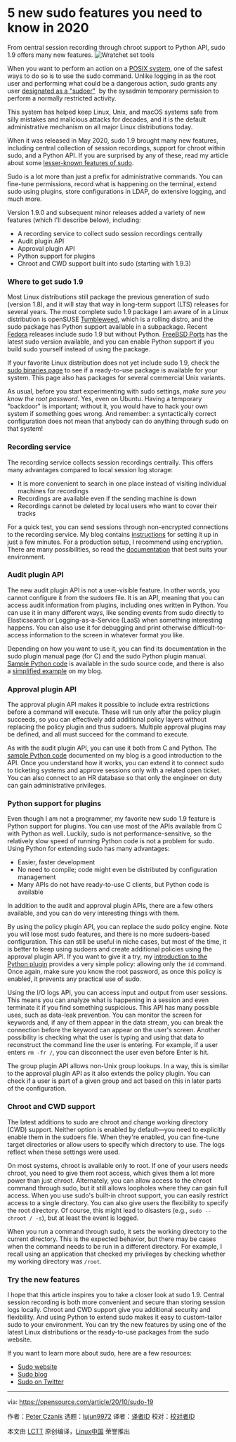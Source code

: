 [#]: collector: (lujun9972)
[#]: translator: ( )
[#]: reviewer: ( )
[#]: publisher: ( )
[#]: url: ( )
[#]: subject: (5 new sudo features you need to know in 2020)
[#]: via: (https://opensource.com/article/20/10/sudo-19)
[#]: author: (Peter Czanik https://opensource.com/users/czanik)

5 new sudo features you need to know in 2020
======
From central session recording through chroot support to Python API,
sudo 1.9 offers many new features.
![Wratchet set tools][1]

When you want to perform an action on a [POSIX system][2], one of the safest ways to do so is to use the sudo command. Unlike logging in as the root user and performing what could be a dangerous action, sudo grants any user [designated as a "sudoer"][3]  by the sysadmin temporary permission to perform a normally restricted activity.

This system has helped keep Linux, Unix, and macOS systems safe from silly mistakes and malicious attacks for decades, and it is the default administrative mechanism on all major Linux distributions today.

When it was released in May 2020, sudo 1.9 brought many new features, including central collection of session recordings, support for chroot within sudo, and a Python API. If you are surprised by any of these, read my article about some [lesser-known features of sudo][4].

Sudo is a lot more than just a prefix for administrative commands. You can fine-tune permissions, record what is happening on the terminal, extend sudo using plugins, store configurations in LDAP, do extensive logging, and much more.

Version 1.9.0 and subsequent minor releases added a variety of new features (which I'll describe below), including:

  * A recording service to collect sudo session recordings centrally
  * Audit plugin API
  * Approval plugin API
  * Python support for plugins
  * Chroot and CWD support built into sudo (starting with 1.9.3)



### Where to get sudo 1.9

Most Linux distributions still package the previous generation of sudo (version 1.8), and it will stay that way in long-term support (LTS) releases for several years. The most complete sudo 1.9 package I am aware of in a Linux distribution is openSUSE [Tumbleweed][5], which is a rolling distro, and the sudo package has Python support available in a subpackage. Recent [Fedora][6] releases include sudo 1.9 but without Python. [FreeBSD Ports][7] has the latest sudo version available, and you can enable Python support if you build sudo yourself instead of using the package.

If your favorite Linux distribution does not yet include sudo 1.9, check the [sudo binaries page][8] to see if a ready-to-use package is available for your system. This page also has packages for several commercial Unix variants.

As usual, before you start experimenting with sudo settings, _make sure you know the root password_. Yes, even on Ubuntu. Having a temporary "backdoor" is important; without it, you would have to hack your own system if something goes wrong. And remember: a syntactically correct configuration does not mean that anybody can do anything through sudo on that system!

### Recording service

The recording service collects session recordings centrally. This offers many advantages compared to local session log storage:

  * It is more convenient to search in one place instead of visiting individual machines for recordings
  * Recordings are available even if the sending machine is down
  * Recordings cannot be deleted by local users who want to cover their tracks



For a quick test, you can send sessions through non-encrypted connections to the recording service. My blog contains [instructions][9] for setting it up in just a few minutes. For a production setup, I recommend using encryption. There are many possibilities, so read the [documentation][10] that best suits your environment.

### Audit plugin API

The new audit plugin API is not a user-visible feature. In other words, you cannot configure it from the sudoers file. It is an API, meaning that you can access audit information from plugins, including ones written in Python. You can use it in many different ways, like sending events from sudo directly to Elasticsearch or Logging-as-a-Service (LaaS) when something interesting happens. You can also use it for debugging and print otherwise difficult-to-access information to the screen in whatever format you like.

Depending on how you want to use it, you can find its documentation in the sudo plugin manual page (for C) and the sudo Python plugin manual. [Sample Python code][11] is available in the sudo source code, and there is also a [simplified example][12] on my blog.

### Approval plugin API

The approval plugin API makes it possible to include extra restrictions before a command will execute. These will run only after the policy plugin succeeds, so you can effectively add additional policy layers without replacing the policy plugin and thus sudoers. Multiple approval plugins may be defined, and all must succeed for the command to execute.

As with the audit plugin API, you can use it both from C and Python. The [sample Python code][13] documented on my blog is a good introduction to the API. Once you understand how it works, you can extend it to connect sudo to ticketing systems and approve sessions only with a related open ticket. You can also connect to an HR database so that only the engineer on duty can gain administrative privileges.

### Python support for plugins

Even though I am not a programmer, my favorite new sudo 1.9 feature is Python support for plugins. You can use most of the APIs available from C with Python as well. Luckily, sudo is not performance-sensitive, so the relatively slow speed of running Python code is not a problem for sudo. Using Python for extending sudo has many advantages:

  * Easier, faster development
  * No need to compile; code might even be distributed by configuration management
  * Many APIs do not have ready-to-use C clients, but Python code is available



In addition to the audit and approval plugin APIs, there are a few others available, and you can do very interesting things with them.

By using the policy plugin API, you can replace the sudo policy engine. Note you will lose most sudo features, and there is no more sudoers-based configuration. This can still be useful in niche cases, but most of the time, it is better to keep using sudoers and create additional policies using the approval plugin API. If you want to give it a try, my [introduction to the Python plugin][14] provides a very simple policy: allowing only the `id` command. Once again, make sure you know the root password, as once this policy is enabled, it prevents any practical use of sudo.

Using the I/O logs API, you can access input and output from user sessions. This means you can analyze what is happening in a session and even terminate it if you find something suspicious. This API has many possible uses, such as data-leak prevention. You can monitor the screen for keywords and, if any of them appear in the data stream, you can break the connection before the keyword can appear on the user's screen. Another possibility is checking what the user is typing and using that data to reconstruct the command line the user is entering. For example, if a user enters `rm -fr /`, you can disconnect the user even before Enter is hit.

The group plugin API allows non-Unix group lookups. In a way, this is similar to the approval plugin API as it also extends the policy plugin. You can check if a user is part of a given group and act based on this in later parts of the configuration.

### Chroot and CWD support

The latest additions to sudo are chroot and change working directory (CWD) support. Neither option is enabled by default—you need to explicitly enable them in the sudoers file. When they're enabled, you can fine-tune target directories or allow users to specify which directory to use. The logs reflect when these settings were used.

On most systems, chroot is available only to root. If one of your users needs chroot, you need to give them root access, which gives them a lot more power than just chroot. Alternately, you can allow access to the chroot command through sudo, but it still allows loopholes where they can gain full access. When you use sudo's built-in chroot support, you can easily restrict access to a single directory. You can also give users the flexibility to specify the root directory. Of course, this might lead to disasters (e.g., `sudo --chroot / -s`), but at least the event is logged.

When you run a command through sudo, it sets the working directory to the current directory. This is the expected behavior, but there may be cases when the command needs to be run in a different directory. For example, I recall using an application that checked my privileges by checking whether my working directory was `/root`.

### Try the new features

I hope that this article inspires you to take a closer look at sudo 1.9. Central session recording is both more convenient and secure than storing session logs locally. Chroot and CWD support give you additional security and flexibility. And using Python to extend sudo makes it easy to custom-tailor sudo to your environment. You can try the new features by using one of the latest Linux distributions or the ready-to-use packages from the sudo website.

If you want to learn more about sudo, here are a few resources:

  * [Sudo website][15]
  * [Sudo blog][16]
  * [Sudo on Twitter][17]



--------------------------------------------------------------------------------

via: https://opensource.com/article/20/10/sudo-19

作者：[Peter Czanik][a]
选题：[lujun9972][b]
译者：[译者ID](https://github.com/译者ID)
校对：[校对者ID](https://github.com/校对者ID)

本文由 [LCTT](https://github.com/LCTT/TranslateProject) 原创编译，[Linux中国](https://linux.cn/) 荣誉推出

[a]: https://opensource.com/users/czanik
[b]: https://github.com/lujun9972
[1]: https://opensource.com/sites/default/files/styles/image-full-size/public/lead-images/tools_osyearbook2016_sysadmin_cc.png?itok=Y1AHCKI4 (Wratchet set tools)
[2]: https://opensource.com/article/19/7/what-posix-richard-stallman-explains
[3]: https://opensource.com/article/17/12/using-sudo-delegate
[4]: https://opensource.com/article/19/10/know-about-sudo
[5]: https://software.opensuse.org/distributions/tumbleweed
[6]: https://getfedora.org/
[7]: https://www.freebsd.org/ports/
[8]: https://www.sudo.ws/download.html#binary
[9]: https://blog.sudo.ws/posts/2020/03/whats-new-in-sudo-1.9-recording-service/
[10]: https://www.sudo.ws/man/sudo_logsrvd.man.html#EXAMPLES
[11]: https://github.com/sudo-project/sudo/blob/master/plugins/python/example_audit_plugin.py
[12]: https://blog.sudo.ws/posts/2020/06/sudo-1.9-using-the-new-audit-api-from-python/
[13]: https://blog.sudo.ws/posts/2020/08/sudo-1.9-using-the-new-approval-api-from-python/
[14]: https://blog.sudo.ws/posts/2020/01/whats-new-in-sudo-1.9-python/
[15]: https://www.sudo.ws/
[16]: https://blog.sudo.ws/
[17]: https://twitter.com/sudoproject
